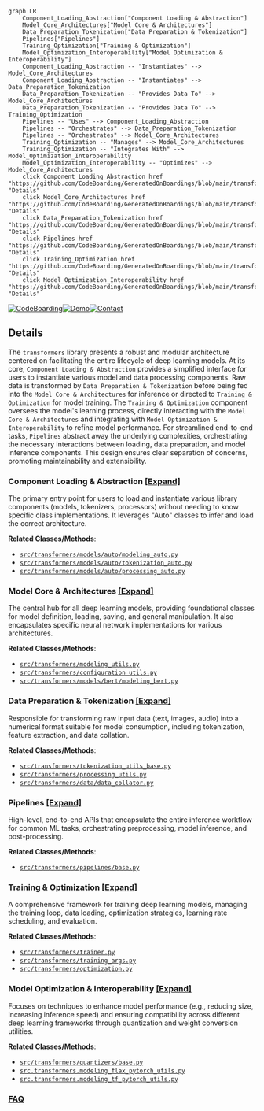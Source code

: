 ```mermaid
graph LR
    Component_Loading_Abstraction["Component Loading & Abstraction"]
    Model_Core_Architectures["Model Core & Architectures"]
    Data_Preparation_Tokenization["Data Preparation & Tokenization"]
    Pipelines["Pipelines"]
    Training_Optimization["Training & Optimization"]
    Model_Optimization_Interoperability["Model Optimization & Interoperability"]
    Component_Loading_Abstraction -- "Instantiates" --> Model_Core_Architectures
    Component_Loading_Abstraction -- "Instantiates" --> Data_Preparation_Tokenization
    Data_Preparation_Tokenization -- "Provides Data To" --> Model_Core_Architectures
    Data_Preparation_Tokenization -- "Provides Data To" --> Training_Optimization
    Pipelines -- "Uses" --> Component_Loading_Abstraction
    Pipelines -- "Orchestrates" --> Data_Preparation_Tokenization
    Pipelines -- "Orchestrates" --> Model_Core_Architectures
    Training_Optimization -- "Manages" --> Model_Core_Architectures
    Training_Optimization -- "Integrates With" --> Model_Optimization_Interoperability
    Model_Optimization_Interoperability -- "Optimizes" --> Model_Core_Architectures
    click Component_Loading_Abstraction href "https://github.com/CodeBoarding/GeneratedOnBoardings/blob/main/transformers/Component_Loading_Abstraction.md" "Details"
    click Model_Core_Architectures href "https://github.com/CodeBoarding/GeneratedOnBoardings/blob/main/transformers/Model_Core_Architectures.md" "Details"
    click Data_Preparation_Tokenization href "https://github.com/CodeBoarding/GeneratedOnBoardings/blob/main/transformers/Data_Preparation_Tokenization.md" "Details"
    click Pipelines href "https://github.com/CodeBoarding/GeneratedOnBoardings/blob/main/transformers/Pipelines.md" "Details"
    click Training_Optimization href "https://github.com/CodeBoarding/GeneratedOnBoardings/blob/main/transformers/Training_Optimization.md" "Details"
    click Model_Optimization_Interoperability href "https://github.com/CodeBoarding/GeneratedOnBoardings/blob/main/transformers/Model_Optimization_Interoperability.md" "Details"
```

[![CodeBoarding](https://img.shields.io/badge/Generated%20by-CodeBoarding-9cf?style=flat-square)](https://github.com/CodeBoarding/GeneratedOnBoardings)[![Demo](https://img.shields.io/badge/Try%20our-Demo-blue?style=flat-square)](https://www.codeboarding.org/demo)[![Contact](https://img.shields.io/badge/Contact%20us%20-%20contact@codeboarding.org-lightgrey?style=flat-square)](mailto:contact@codeboarding.org)

## Details

The `transformers` library presents a robust and modular architecture centered on facilitating the entire lifecycle of deep learning models. At its core, `Component Loading & Abstraction` provides a simplified interface for users to instantiate various model and data processing components. Raw data is transformed by `Data Preparation & Tokenization` before being fed into the `Model Core & Architectures` for inference or directed to `Training & Optimization` for model training. The `Training & Optimization` component oversees the model's learning process, directly interacting with the `Model Core & Architectures` and integrating with `Model Optimization & Interoperability` to refine model performance. For streamlined end-to-end tasks, `Pipelines` abstract away the underlying complexities, orchestrating the necessary interactions between loading, data preparation, and model inference components. This design ensures clear separation of concerns, promoting maintainability and extensibility.

### Component Loading & Abstraction [[Expand]](./Component_Loading_Abstraction.md)
The primary entry point for users to load and instantiate various library components (models, tokenizers, processors) without needing to know specific class implementations. It leverages "Auto" classes to infer and load the correct architecture.


**Related Classes/Methods**:

- <a href="https://github.com/huggingface/transformers/blob/main/src/transformers/models/auto/modeling_auto.py" target="_blank" rel="noopener noreferrer">`src/transformers/models/auto/modeling_auto.py`</a>
- <a href="https://github.com/huggingface/transformers/blob/main/src/transformers/models/auto/tokenization_auto.py" target="_blank" rel="noopener noreferrer">`src/transformers/models/auto/tokenization_auto.py`</a>
- <a href="https://github.com/huggingface/transformers/blob/main/src/transformers/models/auto/processing_auto.py" target="_blank" rel="noopener noreferrer">`src/transformers/models/auto/processing_auto.py`</a>


### Model Core & Architectures [[Expand]](./Model_Core_Architectures.md)
The central hub for all deep learning models, providing foundational classes for model definition, loading, saving, and general manipulation. It also encapsulates specific neural network implementations for various architectures.


**Related Classes/Methods**:

- <a href="https://github.com/huggingface/transformers/blob/main/src/transformers/modeling_utils.py" target="_blank" rel="noopener noreferrer">`src/transformers/modeling_utils.py`</a>
- <a href="https://github.com/huggingface/transformers/blob/main/src/transformers/configuration_utils.py" target="_blank" rel="noopener noreferrer">`src/transformers/configuration_utils.py`</a>
- <a href="https://github.com/huggingface/transformers/blob/main/src/transformers/models/bert/modeling_bert.py" target="_blank" rel="noopener noreferrer">`src/transformers/models/bert/modeling_bert.py`</a>


### Data Preparation & Tokenization [[Expand]](./Data_Preparation_Tokenization.md)
Responsible for transforming raw input data (text, images, audio) into a numerical format suitable for model consumption, including tokenization, feature extraction, and data collation.


**Related Classes/Methods**:

- <a href="https://github.com/huggingface/transformers/blob/main/src/transformers/tokenization_utils_base.py" target="_blank" rel="noopener noreferrer">`src/transformers/tokenization_utils_base.py`</a>
- <a href="https://github.com/huggingface/transformers/blob/main/src/transformers/processing_utils.py" target="_blank" rel="noopener noreferrer">`src/transformers/processing_utils.py`</a>
- <a href="https://github.com/huggingface/transformers/blob/main/src/transformers/data/data_collator.py" target="_blank" rel="noopener noreferrer">`src/transformers/data/data_collator.py`</a>


### Pipelines [[Expand]](./Pipelines.md)
High-level, end-to-end APIs that encapsulate the entire inference workflow for common ML tasks, orchestrating preprocessing, model inference, and post-processing.


**Related Classes/Methods**:

- <a href="https://github.com/huggingface/transformers/blob/main/src/transformers/pipelines/base.py" target="_blank" rel="noopener noreferrer">`src/transformers/pipelines/base.py`</a>


### Training & Optimization [[Expand]](./Training_Optimization.md)
A comprehensive framework for training deep learning models, managing the training loop, data loading, optimization strategies, learning rate scheduling, and evaluation.


**Related Classes/Methods**:

- <a href="https://github.com/huggingface/transformers/blob/main/src/transformers/trainer.py" target="_blank" rel="noopener noreferrer">`src/transformers/trainer.py`</a>
- <a href="https://github.com/huggingface/transformers/blob/main/src/transformers/training_args.py" target="_blank" rel="noopener noreferrer">`src/transformers/training_args.py`</a>
- <a href="https://github.com/huggingface/transformers/blob/main/src/transformers/optimization.py" target="_blank" rel="noopener noreferrer">`src/transformers/optimization.py`</a>


### Model Optimization & Interoperability [[Expand]](./Model_Optimization_Interoperability.md)
Focuses on techniques to enhance model performance (e.g., reducing size, increasing inference speed) and ensuring compatibility across different deep learning frameworks through quantization and weight conversion utilities.


**Related Classes/Methods**:

- <a href="https://github.com/huggingface/transformers/blob/main/src/transformers/quantizers/base.py" target="_blank" rel="noopener noreferrer">`src/transformers/quantizers/base.py`</a>
- <a href="https://github.com/huggingface/transformers/blob/main/src/transformers/modeling_flax_pytorch_utils.py" target="_blank" rel="noopener noreferrer">`src.transformers.modeling_flax_pytorch_utils.py`</a>
- <a href="https://github.com/huggingface/transformers/blob/main/src/transformers/modeling_tf_pytorch_utils.py" target="_blank" rel="noopener noreferrer">`src.transformers.modeling_tf_pytorch_utils.py`</a>




### [FAQ](https://github.com/CodeBoarding/GeneratedOnBoardings/tree/main?tab=readme-ov-file#faq)